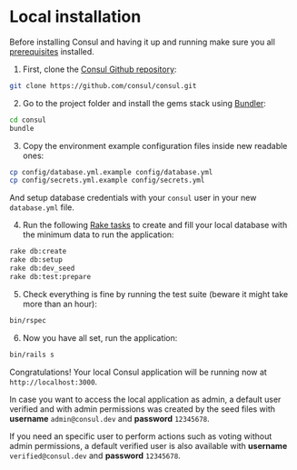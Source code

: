 # Local installation

Before installing Consul and having it up and running make sure you all [prerequisites](prerequisites.md) installed.

1. First, clone the [Consul Github repository](https://github.com/consul/consul/):

```bash
git clone https://github.com/consul/consul.git
```

2. Go to the project folder and install the gems stack using [Bundler](http://bundler.io/):

```bash
cd consul
bundle
```

3. Copy the environment example configuration files inside new readable ones:

```bash
cp config/database.yml.example config/database.yml
cp config/secrets.yml.example config/secrets.yml
```

And setup database credentials with your `consul` user in your new `database.yml` file.

4. Run the following [Rake tasks](https://github.com/ruby/rake) to create and fill your local database with the minimum data to run the application:

```bash
rake db:create
rake db:setup
rake db:dev_seed
rake db:test:prepare
```

5. Check everything is fine by running the test suite (beware it might take more than an hour):

```bash
bin/rspec
```

6. Now you have all set, run the application:

```bash
bin/rails s
```

Congratulations! Your local Consul application will be running now at `http://localhost:3000`.

In case you want to access the local application as admin, a default user verified and with admin permissions was created by the seed files with **username** `admin@consul.dev` and **password** `12345678`.

If you need an specific user to perform actions such as voting without admin permissions, a default verified user is also available with **username** `verified@consul.dev` and **password** `12345678`.
